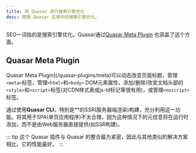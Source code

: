 ```yaml
---
title: 用 Quasar 进行搜索引擎优化
desc: 管理 Quasar 应用中的搜索引擎优化。
---
```


SEO一词指的是搜索引擎优化。Quasar通过[Quasar Meta Plugin](/quasar-plugins/meta) 也涵盖了这个方面。

## Quasar Meta Plugin

Quasar Meta Plugin](/quasar-plugins/meta)可以动态改变页面标题，管理`<meta>`标签，管理`<html>`和`<body>` DOM元素属性，添加/删除/改变文档头部的`<style>`和`<script>`标签(对CDN样式表或js-ld标记等很有用)，或管理`<noscript>`标签。

通过使用**Quasar CLI**，特别是**的SSR(服务器端渲染)构建，充分利用这一功能。将其用于SPA(单页应用程序)不太合理，因为这种情况下的元信息将在运行时添加，而不是由Web服务器直接提供(如SSR构建)。

::: tip
这个 Quasar 插件与 Quasar 的整合最为紧密，因此与其他类似的解决方案相比，它的性能最好。
:::
